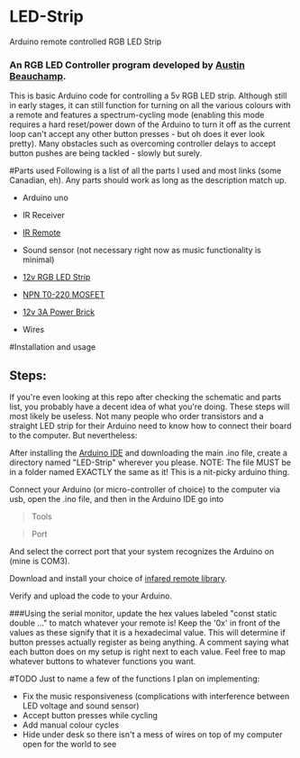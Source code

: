 # LED-Strip
Arduino remote controlled RGB LED Strip

### An RGB LED Controller program developed by [Austin Beauchamp](https://www.linkedin.com/in/austinbeauchamp).

This is basic Arduino code for controlling a 5v RGB LED strip. Although still in early stages, it can still function for turning on all the various colours with a remote and features a spectrum-cycling mode (enabling this mode requires a hard reset/power down of the Arduino to turn it off as the current loop can't accept any other button presses - but oh does it ever look pretty). Many obstacles such as overcoming controller delays to accept button pushes are being tackled - slowly but surely.

#Parts used
Following is a list of all the parts I used and most links (some Canadian, eh). Any parts should work as long as the description match up.

* Arduino uno
* IR Receiver
* [IR Remote](https://www.amazon.ca/iMOBILE-Player-Transmitter-Remote-Black/dp/B0016BVDIK)
* Sound sensor (not necessary right now as music functionality  is minimal)
* [12v RGB LED Strip](https://www.amazon.ca/JOYLAND-Flexible-Lights-Non-waterproof-Multi-colors/dp/B019IYTH0M/ref=sr_1_1?s=hi&ie=UTF8&qid=1488779154&sr=1-1&keywords=JOYLAND+12V+Flexible+RGB+LED+Strip+Lights+300+Units+5050+LEDs%2C+Non-waterproof+LED+Tape+Multi-colors+LED+Strips+Light+Pack+of+16.4ft%2F5m)

* [NPN T0-220 MOSFET](https://www.amazon.ca/SODIAL-IRF3205-IRF3205PBF-Switching-Transistor/dp/B00K67YM7E/ref=sr_1_1?s=hi&ie=UTF8&qid=1488779132&sr=1-1&keywords=SODIAL%28R%29+10pc+IRF3205+IRF3205PBF+Fast+Switching+Power+Mosfet+Transistor+%2F+N+Channel+T0220)
* [12v 3A Power Brick](https://www.amazon.ca/ZOSI-2000MA-supply-camera-system/dp/B015DXJ6NU/ref=sr_1_1?s=kitchen&ie=UTF8&qid=1488779283&sr=8-1&keywords=ZOSI+DC12V+3A+2000MA+US+power+supply+for+cctv+camera+system)
* Wires

#Installation and usage

## Steps:

If you're even looking at this repo after checking the schematic and parts list, you probably have a decent idea of what you're doing. These steps will most likely be useless. Not many people who order transistors and a straight LED strip for their Arduino need to know how to connect their board to the computer. But nevertheless: 

After installing the [Arduino IDE](https://www.arduino.cc/en/Main/Software) and downloading the main .ino file, create a directory named "LED-Strip" wherever you please. NOTE: The file MUST be in a folder named EXACTLY the same as it! This is a nit-picky arduino thing.

Connect your Arduino (or micro-controller of choice) to the computer via usb, open the .ino file, and then in the Arduino IDE go into 
  
  > Tools
  
  > Port
  
And select the correct port that your system recognizes the Arduino on (mine is COM3).

Download and install your choice of [infared remote library](https://github.com/z3t0/Arduino-IRremote).

Verify and upload the code to your Arduino.

###Using the serial monitor, update the hex values labeled "const static double ..." to match whatever your remote is! Keep the '0x' in front of the values as these signify that it is a hexadecimal value.
This will determine if button presses actually register as being anything. A comment saying what each button does on my setup is right next to each value. Feel free to map whatever buttons to whatever functions you want.

#TODO
Just to name a few of the functions I plan on implementing:
* Fix the music responsiveness (complications with interference between LED voltage and sound sensor)
* Accept button presses while cycling
* Add manual colour cycles
* Hide under desk so there isn't a mess of wires on top of my computer open for the world to see
